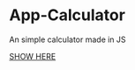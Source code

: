 # App-Calculator
An simple calculator made in JS

<a href="https://simplecalculatorapplication.netlify.app/" target="_blank">SHOW HERE</a>
